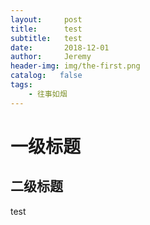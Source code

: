 ```yaml
---
layout:     post
title:      test
subtitle:   test
date:       2018-12-01
author:     Jeremy
header-img: img/the-first.png
catalog:   false
tags:
    - 往事如烟
---
```

# 一级标题
## 二级标题
test
